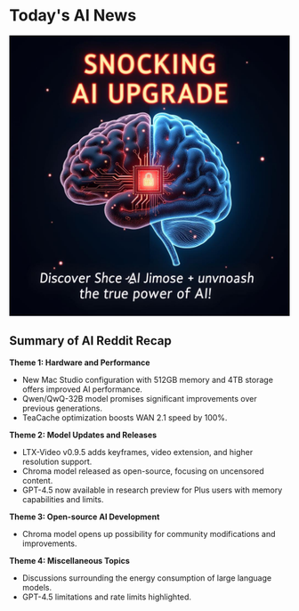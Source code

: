 
# Today's AI News

![Todays Image](pictures/20250406_101202.png)

## Summary of AI Reddit Recap

**Theme 1: Hardware and Performance**

- New Mac Studio configuration with 512GB memory and 4TB storage offers improved AI performance.
- Qwen/QwQ-32B model promises significant improvements over previous generations.
- TeaCache optimization boosts WAN 2.1 speed by 100%.


**Theme 2: Model Updates and Releases**

- LTX-Video v0.9.5 adds keyframes, video extension, and higher resolution support.
- Chroma model released as open-source, focusing on uncensored content.
- GPT-4.5 now available in research preview for Plus users with memory capabilities and limits.

**Theme 3: Open-source AI Development**

- Chroma model opens up possibility for community modifications and improvements.


**Theme 4: Miscellaneous Topics**

- Discussions surrounding the energy consumption of large language models.
- GPT-4.5 limitations and rate limits highlighted.
